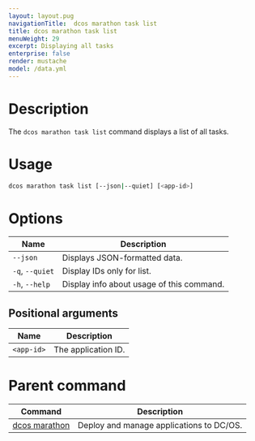 ```yaml
---
layout: layout.pug
navigationTitle:  dcos marathon task list
title: dcos marathon task list
menuWeight: 29
excerpt: Displaying all tasks
enterprise: false
render: mustache
model: /data.yml
---
```



# Description
The `dcos marathon task list` command displays a list of all tasks.

# Usage

```bash
dcos marathon task list [--json|--quiet] [<app-id>]
```

# Options

| Name |  Description |
|---------|-------------|
| `--json`   |  Displays JSON-formatted data. |
| `-q`, `--quiet` | Display IDs only for list. |
| `-h`, `--help` | Display info about usage of this command. |


## Positional arguments

| Name |  Description |
|---------|-------------|
| `<app-id>`   |   The application ID. |

# Parent command

| Command | Description |
|---------|-------------|
| [dcos marathon](/1.14/cli/command-reference/dcos-marathon/) | Deploy and manage applications to DC/OS. |


